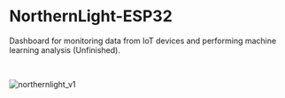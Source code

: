 # NorthernLight-ESP32
Dashboard for monitoring data from IoT devices and performing machine learning analysis (Unfinished).

<br>

![northernlight_v1](https://user-images.githubusercontent.com/38709932/233852354-1cfc6d57-59db-410a-be36-49ff0e2af234.png)
